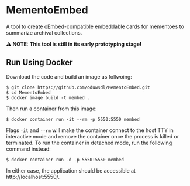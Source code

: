 # MementoEmbed

A tool to create [oEmbed](https://oembed.com/)-compatible embeddable cards for mementoes to summarize archival collections.

**⚠️ NOTE: This tool is still in its early prototyping stage!**

## Run Using Docker

Download the code and build an image as follwoing:

```
$ git clone https://github.com/oduwsdl/MementoEmbed.git
$ cd MementoEmbed
$ docker image build -t membed .
```

Then run a container from this image:

```
$ docker container run -it --rm -p 5550:5550 membed
```

Flags `-it` and `--rm` will make the container connect to the host TTY in interactive mode and remove the container once the process is killed or terminated.
To run the container in detached mode, run the following command instead:

```
$ docker container run -d -p 5550:5550 membed
```

In either case, the application should be accessible at http://localhost:5550/.
